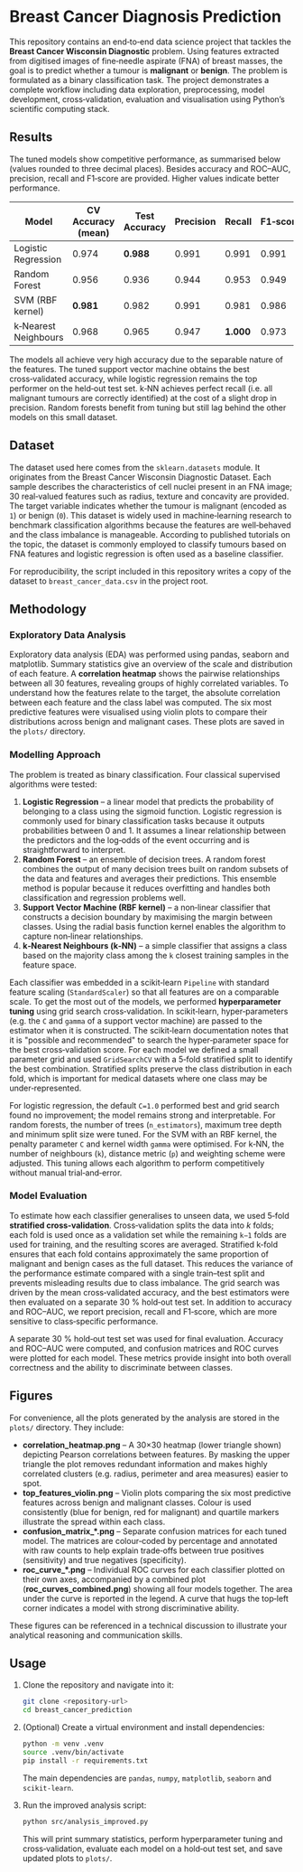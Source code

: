 # Breast Cancer Diagnosis Prediction

This repository contains an end‑to‑end data science project that tackles the
**Breast Cancer Wisconsin Diagnostic** problem.  Using features extracted from
digitised images of fine‑needle aspirate (FNA) of breast masses, the goal is
to predict whether a tumour is **malignant** or **benign**.  The problem is
formulated as a binary classification task.  The project demonstrates a
complete workflow including data exploration, preprocessing, model
development, cross‑validation, evaluation and visualisation using
Python’s scientific computing stack.


## Results
The tuned models show competitive performance, as summarised below
(values rounded to three decimal places).  Besides accuracy and
ROC–AUC, precision, recall and F1‑score are provided.  Higher values
indicate better performance.

| Model                   | CV Accuracy (mean) | Test Accuracy | Precision | Recall | F1‑score | ROC–AUC |
|-------------------------|--------------------|---------------|-----------|--------|----------|--------:|
| Logistic Regression     | 0.974              | **0.988**     | 0.991     | 0.991  | 0.991    | 0.998 |
| Random Forest           | 0.956              | 0.936         | 0.944     | 0.953  | 0.949    | 0.991 |
| SVM (RBF kernel)        | **0.981**          | 0.982         | 0.991     | 0.981  | 0.986    | 0.998 |
| k‑Nearest Neighbours    | 0.968              | 0.965         | 0.947     | **1.000** | 0.973    | 0.995 |

The models all achieve very high accuracy due to the separable nature
of the features.  The tuned support vector machine obtains the best
cross‑validated accuracy, while logistic regression remains the top
performer on the held‑out test set.  k‑NN achieves perfect recall
(i.e. all malignant tumours are correctly identified) at the cost of a
slight drop in precision.  Random forests benefit from tuning but
still lag behind the other models on this small dataset.

## Dataset

The dataset used here comes from the `sklearn.datasets` module.  It
originates from the Breast Cancer Wisconsin Diagnostic Dataset.  Each
sample describes the characteristics of cell nuclei present in an FNA
image; 30 real‑valued features such as radius, texture and concavity
are provided.  The target variable indicates whether the tumour is
malignant (encoded as `1`) or benign (`0`).  This dataset is widely
used in machine‑learning research to benchmark classification algorithms
because the features are well‑behaved and the class imbalance is
manageable.  According to published tutorials on the topic, the
dataset is commonly employed to classify tumours based on FNA features
and logistic regression is often used as a baseline classifier.

For reproducibility, the script included in this repository writes a
copy of the dataset to `breast_cancer_data.csv` in the project root.

## Methodology

### Exploratory Data Analysis

Exploratory data analysis (EDA) was performed using pandas, seaborn
and matplotlib.  Summary statistics give an overview of the scale and
distribution of each feature.  A **correlation heatmap** shows the pairwise
relationships between all 30 features, revealing groups of highly
correlated variables.  To understand how the features relate to the
target, the absolute correlation between each feature and the class
label was computed.  The six most predictive features were visualised
using violin plots to compare their distributions across benign and
malignant cases.  These plots are saved in the `plots/` directory.

### Modelling Approach

The problem is treated as binary classification.  Four classical
supervised algorithms were tested:

1. **Logistic Regression** – a linear model that predicts the
   probability of belonging to a class using the sigmoid function.
   Logistic regression is commonly used for binary classification tasks
   because it outputs probabilities between 0 and 1.
   It assumes a linear relationship between the predictors and the log‑odds
   of the event occurring and is straightforward to interpret.
2. **Random Forest** – an ensemble of decision trees.  A random
   forest combines the output of many decision trees built on random
   subsets of the data and features and averages their predictions.
   This ensemble method is popular because it reduces overfitting and
   handles both classification and regression problems well.
3. **Support Vector Machine (RBF kernel)** – a non‑linear classifier
   that constructs a decision boundary by maximising the margin between
   classes.  Using the radial basis function kernel enables the
   algorithm to capture non‑linear relationships.
4. **k‑Nearest Neighbours (k‑NN)** – a simple classifier that assigns
   a class based on the majority class among the `k` closest training
   samples in the feature space.

Each classifier was embedded in a scikit‑learn `Pipeline` with
standard feature scaling (`StandardScaler`) so that all features are
on a comparable scale.  To get the most out of the models, we
performed **hyperparameter tuning** using grid search cross‑validation.
In scikit‑learn, hyper‑parameters (e.g. the `C` and `gamma` of a
support vector machine) are passed to the estimator when it is
constructed.  The scikit‑learn documentation notes that it is
"possible and recommended" to search the hyper‑parameter space for the
best cross‑validation score.  For each model we defined a
small parameter grid and used `GridSearchCV` with a 5‑fold
stratified split to identify the best combination.  Stratified splits
preserve the class distribution in each fold, which is
important for medical datasets where one class may be under‑represented.

For logistic regression, the default `C=1.0` performed best and
grid search found no improvement; the model remains strong and
interpretable.  For random forests, the number of trees (`n_estimators`),
maximum tree depth and minimum split size were tuned.  For the SVM
with an RBF kernel, the penalty parameter `C` and kernel width `gamma`
were optimised.  For k‑NN, the number of neighbours (`k`), distance
metric (`p`) and weighting scheme were adjusted.  This tuning allows
each algorithm to perform competitively without manual trial‑and‑error.

### Model Evaluation

To estimate how each classifier generalises to unseen data, we used
5‑fold **stratified cross‑validation**.  Cross‑validation splits the
data into *k* folds; each fold is used once as a validation set while
the remaining `k−1` folds are used for training, and the resulting
scores are averaged.  Stratified k‑fold ensures that each fold
contains approximately the same proportion of malignant and benign
cases as the full dataset.  This reduces the variance of
the performance estimate compared with a single train–test split and
prevents misleading results due to class imbalance.  The grid search
was driven by the mean cross‑validated accuracy, and the best
estimators were then evaluated on a separate 30 % hold‑out test set.
In addition to accuracy and ROC–AUC, we report precision, recall and
F1‑score, which are more sensitive to class‑specific performance.

A separate 30 % hold‑out test set was used for final evaluation.
Accuracy and ROC–AUC were computed, and confusion matrices and ROC
curves were plotted for each model.  These metrics provide insight into
both overall correctness and the ability to discriminate between
classes.


## Figures

For convenience, all the plots generated by the analysis are stored in
the `plots/` directory.  They include:

* **correlation_heatmap.png** – A 30×30 heatmap (lower triangle shown)
  depicting Pearson correlations between features.  By masking the
  upper triangle the plot removes redundant information and makes
  highly correlated clusters (e.g. radius, perimeter and area
  measures) easier to spot.
* **top_features_violin.png** – Violin plots comparing the six most
  predictive features across benign and malignant classes.  Colour is
  used consistently (blue for benign, red for malignant) and quartile
  markers illustrate the spread within each class.
* **confusion_matrix_*.png** – Separate confusion matrices for each
  tuned model.  The matrices are colour‑coded by percentage and
  annotated with raw counts to help explain trade‑offs between true
  positives (sensitivity) and true negatives (specificity).
* **roc_curve_*.png** – Individual ROC curves for each classifier
  plotted on their own axes, accompanied by a combined plot
  (**roc_curves_combined.png**) showing all four models together.  The
  area under the curve is reported in the legend.  A curve that hugs
  the top‑left corner indicates a model with strong discriminative
  ability.

These figures can be referenced in a technical discussion to
illustrate your analytical reasoning and communication skills.

## Usage

1. Clone the repository and navigate into it:

   ```bash
   git clone <repository‑url>
   cd breast_cancer_prediction
   ```

2. (Optional) Create a virtual environment and install dependencies:

   ```bash
   python -m venv .venv
   source .venv/bin/activate
   pip install -r requirements.txt
   ```

   The main dependencies are `pandas`, `numpy`, `matplotlib`, `seaborn` and
   `scikit‑learn`.

3. Run the improved analysis script:

   ```bash
   python src/analysis_improved.py
   ```

   This will print summary statistics, perform hyperparameter tuning and
   cross‑validation, evaluate each model on a hold‑out test set, and
   save updated plots to `plots/`.

